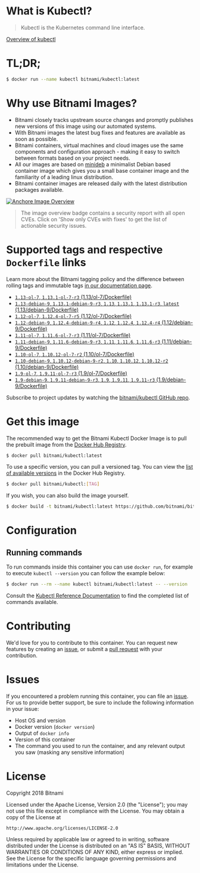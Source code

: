 
# What is Kubectl?

> Kubectl is the Kubernetes command line interface.

[Overview of kubectl](https://kubernetes.io/docs/reference/kubectl/overview/)

# TL;DR;

```bash
$ docker run --name kubectl bitnami/kubectl:latest
```

# Why use Bitnami Images?

* Bitnami closely tracks upstream source changes and promptly publishes new versions of this image using our automated systems.
* With Bitnami images the latest bug fixes and features are available as soon as possible.
* Bitnami containers, virtual machines and cloud images use the same components and configuration approach - making it easy to switch between formats based on your project needs.
* All our images are based on [minideb](https://github.com/bitnami/minideb) a minimalist Debian based container image which gives you a small base container image and the familiarity of a leading linux distribution.
* Bitnami container images are released daily with the latest distribution packages available.

[![Anchore Image Overview](https://anchore.io/service/badges/image/d78d91421e4ccd244f2d91414ea8261cca8468562ae55ab5d184a3739a3cebc5)](https://anchore.io/image/dockerhub/bitnami%2Fkubectl%3Alatest#security)

> The image overview badge contains a security report with all open CVEs. Click on 'Show only CVEs with fixes' to get the list of actionable security issues.

# Supported tags and respective `Dockerfile` links

Learn more about the Bitnami tagging policy and the difference between rolling tags and immutable tags [in our documentation page](https://docs.bitnami.com/containers/how-to/understand-rolling-tags-containers/).


* [`1.13-ol-7`, `1.13.1-ol-7-r3` (1.13/ol-7/Dockerfile)](https://github.com/bitnami/bitnami-docker-kubectl/blob/1.13.1-ol-7-r3/1.13/ol-7/Dockerfile)
* [`1.13-debian-9`, `1.13.1-debian-9-r3`, `1.13`, `1.13.1`, `1.13.1-r3`, `latest` (1.13/debian-9/Dockerfile)](https://github.com/bitnami/bitnami-docker-kubectl/blob/1.13.1-debian-9-r3/1.13/debian-9/Dockerfile)
* [`1.12-ol-7`, `1.12.4-ol-7-r5` (1.12/ol-7/Dockerfile)](https://github.com/bitnami/bitnami-docker-kubectl/blob/1.12.4-ol-7-r5/1.12/ol-7/Dockerfile)
* [`1.12-debian-9`, `1.12.4-debian-9-r4`, `1.12`, `1.12.4`, `1.12.4-r4` (1.12/debian-9/Dockerfile)](https://github.com/bitnami/bitnami-docker-kubectl/blob/1.12.4-debian-9-r4/1.12/debian-9/Dockerfile)
* [`1.11-ol-7`, `1.11.6-ol-7-r3` (1.11/ol-7/Dockerfile)](https://github.com/bitnami/bitnami-docker-kubectl/blob/1.11.6-ol-7-r3/1.11/ol-7/Dockerfile)
* [`1.11-debian-9`, `1.11.6-debian-9-r3`, `1.11`, `1.11.6`, `1.11.6-r3` (1.11/debian-9/Dockerfile)](https://github.com/bitnami/bitnami-docker-kubectl/blob/1.11.6-debian-9-r3/1.11/debian-9/Dockerfile)
* [`1.10-ol-7`, `1.10.12-ol-7-r2` (1.10/ol-7/Dockerfile)](https://github.com/bitnami/bitnami-docker-kubectl/blob/1.10.12-ol-7-r2/1.10/ol-7/Dockerfile)
* [`1.10-debian-9`, `1.10.12-debian-9-r2`, `1.10`, `1.10.12`, `1.10.12-r2` (1.10/debian-9/Dockerfile)](https://github.com/bitnami/bitnami-docker-kubectl/blob/1.10.12-debian-9-r2/1.10/debian-9/Dockerfile)
* [`1.9-ol-7`, `1.9.11-ol-7-r3` (1.9/ol-7/Dockerfile)](https://github.com/bitnami/bitnami-docker-kubectl/blob/1.9.11-ol-7-r3/1.9/ol-7/Dockerfile)
* [`1.9-debian-9`, `1.9.11-debian-9-r3`, `1.9`, `1.9.11`, `1.9.11-r3` (1.9/debian-9/Dockerfile)](https://github.com/bitnami/bitnami-docker-kubectl/blob/1.9.11-debian-9-r3/1.9/debian-9/Dockerfile)

Subscribe to project updates by watching the [bitnami/kubectl GitHub repo](https://github.com/bitnami/bitnami-docker-kubectl).

# Get this image

The recommended way to get the Bitnami Kubectl Docker Image is to pull the prebuilt image from the [Docker Hub Registry](https://hub.docker.com/r/bitnami/kubectl).

```bash
$ docker pull bitnami/kubectl:latest
```

To use a specific version, you can pull a versioned tag. You can view the [list of available versions](https://hub.docker.com/r/bitnami/kubectl/tags/) in the Docker Hub Registry.

```bash
$ docker pull bitnami/kubectl:[TAG]
```

If you wish, you can also build the image yourself.

```bash
$ docker build -t bitnami/kubectl:latest https://github.com/bitnami/bitnami-docker-kubectl.git
```

# Configuration

## Running commands

To run commands inside this container you can use `docker run`, for example to execute `kubectl --version` you can follow the example below:

```bash
$ docker run --rm --name kubectl bitnami/kubectl:latest -- --version
```

Consult the [Kubectl Reference Documentation](https://kubernetes.io/docs/reference/generated/kubectl/kubectl-commands) to find the completed list of commands available.

# Contributing

We'd love for you to contribute to this container. You can request new features by creating an [issue](https://github.com/bitnami/bitnami-docker-kubectl/issues), or submit a [pull request](https://github.com/bitnami/bitnami-docker-kubectl/pulls) with your contribution.

# Issues

If you encountered a problem running this container, you can file an [issue](https://github.com/bitnami/bitnami-docker-kubectl/issues). For us to provide better support, be sure to include the following information in your issue:

- Host OS and version
- Docker version (`docker version`)
- Output of `docker info`
- Version of this container
- The command you used to run the container, and any relevant output you saw (masking any sensitive information)

# License

Copyright 2018 Bitnami

Licensed under the Apache License, Version 2.0 (the "License");
you may not use this file except in compliance with the License.
You may obtain a copy of the License at

    http://www.apache.org/licenses/LICENSE-2.0

Unless required by applicable law or agreed to in writing, software
distributed under the License is distributed on an "AS IS" BASIS,
WITHOUT WARRANTIES OR CONDITIONS OF ANY KIND, either express or implied.
See the License for the specific language governing permissions and
limitations under the License.
